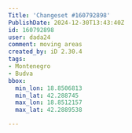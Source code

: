 ```yaml
---
Title: 'Changeset #160792898'
PublishDate: 2024-12-30T13:43:40Z
id: 160792898
user: dada24
comment: moving areas
created_by: iD 2.30.4
tags:
- Montenegro
- Budva
bbox:
  min_lon: 18.8506813
  min_lat: 42.288745
  max_lon: 18.8512157
  max_lat: 42.2889538

---
```

